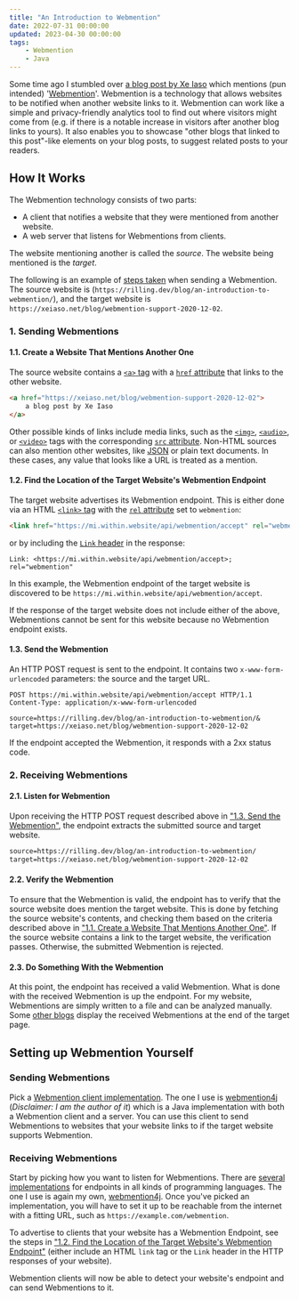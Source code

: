 ```yaml
---
title: "An Introduction to Webmention"
date: 2022-07-31 00:00:00
updated: 2023-04-30 00:00:00
tags:
    - Webmention
    - Java
---
```


Some time ago I stumbled over [a blog post by Xe Iaso](https://xeiaso.net/blog/webmention-support-2020-12-02) which mentions (pun intended) '[Webmention](https://www.w3.org/TR/webmention/)'. Webmention is a technology that allows websites to be notified when another website links to it.
Webmention can work like a simple and privacy-friendly analytics tool to find out where visitors might come from (e.g. if there is a notable increase in visitors after another blog links to yours).
It also enables you to showcase "other blogs that linked to this post"-like elements on your blog posts, to suggest related posts to your readers.

<!-- more -->

## How It Works

The Webmention technology consists of two parts:

-   A client that notifies a website that they were mentioned from another website.
-   A web server that listens for Webmentions from clients.

The website mentioning another is called the _source_. The website being mentioned is the _target_.

The following is an example of [steps taken](https://www.w3.org/TR/webmention/#webmention-protocol) when sending a Webmention. The source website is (`https://rilling.dev/blog/an-introduction-to-webmention/`), and the target website is `https://xeiaso.net/blog/webmention-support-2020-12-02`.

### 1. Sending Webmentions

#### 1.1. Create a Website That Mentions Another One

The source website contains a [`<a>` tag](https://developer.mozilla.org/en-US/docs/Web/HTML/Element/a) with a [`href` attribute](https://developer.mozilla.org/en-US/docs/Web/HTML/Element/a#attr-href) that links to the other website.

```html
<a href="https://xeiaso.net/blog/webmention-support-2020-12-02">
	a blog post by Xe Iaso
</a>
```

Other possible kinds of links include media links, such as the [`<img>`](https://developer.mozilla.org/en-US/docs/Web/HTML/Element/img), [`<audio>`](https://developer.mozilla.org/en-US/docs/Web/HTML/Element/audio), or [`<video>`](https://developer.mozilla.org/en-US/docs/Web/HTML/Element/video) tags with the corresponding [`src` attribute](https://developer.mozilla.org/en-US/docs/Web/HTML/Element/img#attr-src). Non-HTML sources can also mention other websites, like [JSON](https://www.json.org/json-en.html) or plain text documents. In these cases, any value that looks like a URL is treated as a mention.

#### 1.2. Find the Location of the Target Website's Webmention Endpoint

The target website advertises its Webmention endpoint. This is either done via an HTML [`<link>` tag](https://developer.mozilla.org/en-US/docs/Web/HTML/Element/link) with the [`rel` attribute](https://developer.mozilla.org/en-US/docs/Web/HTML/Element/link#rel) set to `webmention`:

```html
<link href="https://mi.within.website/api/webmention/accept" rel="webmention" />
```

or by including the [`Link` header](https://developer.mozilla.org/en-US/docs/Web/HTTP/Headers/Link) in the response:

```http
Link: <https://mi.within.website/api/webmention/accept>; rel="webmention"
```

In this example, the Webmention endpoint of the target website is discovered to be `https://mi.within.website/api/webmention/accept`.

If the response of the target website does not include either of the above, Webmentions cannot be sent for this website because no Webmention endpoint exists.

#### 1.3. Send the Webmention

An HTTP POST request is sent to the endpoint. It contains two `x-www-form-urlencoded` parameters: the source and the target URL.

```http
POST https://mi.within.website/api/webmention/accept HTTP/1.1
Content-Type: application/x-www-form-urlencoded

source=https://rilling.dev/blog/an-introduction-to-webmention/&
target=https://xeiaso.net/blog/webmention-support-2020-12-02
```

If the endpoint accepted the Webmention, it responds with a 2xx status code.

### 2. Receiving Webmentions

#### 2.1. Listen for Webmention

Upon receiving the HTTP POST request described above in ["1.3. Send the Webmention"](#1-3-send-the-webmention), the endpoint extracts the submitted source and target website.

```txt
source=https://rilling.dev/blog/an-introduction-to-webmention/
target=https://xeiaso.net/blog/webmention-support-2020-12-02
```

#### 2.2. Verify the Webmention

To ensure that the Webmention is valid, the endpoint has to verify that the source website does mention the target website. This is done by fetching the source website's contents, and checking them based on the criteria described above in ["1.1. Create a Website That Mentions Another One"](#1-1-create-a-website-that-mentions-another-one).
If the source website contains a link to the target website, the verification passes. Otherwise, the submitted Webmention is rejected.

#### 2.3. Do Something With the Webmention

At this point, the endpoint has received a valid Webmention. What is done with the received Webmention is up the endpoint. For my website, Webmentions are simply written to a file and can be analyzed manually. Some [other blogs](https://xeiaso.net/blog/webmention-support-2020-12-02) display the received Webmentions at the end of the target page.

## Setting up Webmention Yourself

### Sending Webmentions

Pick a [Webmention client implementation](https://webmention.net/implementations/#sending). The one I use is [webmention4j](https://github.com/FelixRilling/webmention4j) (_Disclaimer: I am the author of it_) which is a Java implementation with both a Webmention client and a server.
You can use this client to send Webmentions to websites that your website links to if the target website supports Webmention.

### Receiving Webmentions

Start by picking how you want to listen for Webmentions. There are [several implementations](https://webmention.net/implementations/#receiving) for endpoints in all kinds of programming languages. The one I use is again my own, [webmention4j](https://github.com/FelixRilling/webmention4j). Once you've picked an implementation, you will have to set it up to be reachable from the internet with a fitting URL, such as `https://example.com/webmention`.

To advertise to clients that your website has a Webmention Endpoint, see the steps in ["1.2. Find the Location of the Target Website's Webmention Endpoint"](#1-2-find-the-location-of-the-target-website’s-webmention-endpoint) (either include an HTML `link` tag or the `Link` header in the HTTP responses of your website).

Webmention clients will now be able to detect your website's endpoint and can send Webmentions to it.
